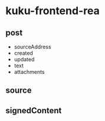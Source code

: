 # kuku-frontend-rea

## post
* sourceAddress
* created
* updated
* text
* attachments


## source

## signedContent

